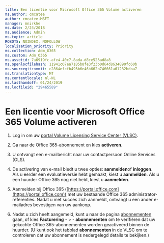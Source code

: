 ```yaml
---
title: Een licentie voor Microsoft Office 365 Volume activeren
ms.author: cmcatee
author: cmcatee-MSFT
manager: mnirkhe
ms.date: 2/23/2018
ms.audience: Admin
ms.topic: article
ROBOTS: NOINDEX, NOFOLLOW
localization_priority: Priority
ms.collection: Adm_O365
ms.custom: Adm_O365
ms.assetid: 7a6919fc-afe4-40c7-8ada-d8ce523ad8a8
ms.openlocfilehash: 11941c07ea7185b8fe3f23b0d64d8634890fc60b
ms.sourcegitcommit: e2864efcfb493b6e46b662b746661a61232bdba7
ms.translationtype: MT
ms.contentlocale: nl-NL
ms.lasthandoff: 01/24/2019
ms.locfileid: "29465589"
---
```

# <a name="activating-a-microsoft-office-365-volume-license-subscription"></a>Een licentie voor Microsoft Office 365 Volume activeren

1. Log in om uw [portal Volume Licensing Service Center (VLSC)](http://go.microsoft.com/fwlink/p/?LinkId=329762).
    
2. Ga naar de Office 365-abonnement en kies **activeren**.
    
3. U ontvangt een e-mailbericht naar uw contactpersoon Online Services (OLS).
    
4. De activering van e-mail biedt u twee opties: **aanmelden**of **inloggen**. Als u eerder een evaluatieversie hebt gemaakt, kiest u **aanmelden**. Als u een huurder Office 365 nog niet hebt, kiest u **aanmelden**.
    
5. Aanmelden bij Office 365 ([https://portal.office.com](https://portal.office.com)) met uw bestaande Office 365 administrator-referenties. Nadat u met succes zich aanmeldt, ontvangt u een ander e-mailadres bevestigen van uw aankoop.
    
6. Nadat u zich heeft aangemeld, kunt u naar de pagina [abonnementen](https://go.microsoft.com/fwlink/p/?linkid=842054) gaan, of kies **Facturering**  - \> - **abonnementen** om te verifiëren dat uw gekochte Office 365-abonnementen worden geactiveerd binnen de huurder. (U kunt ook het tabblad **abonnementen** in de VLSC om te controleren dat uw abonnement is nedergelegd details te bekijken.) 
    

